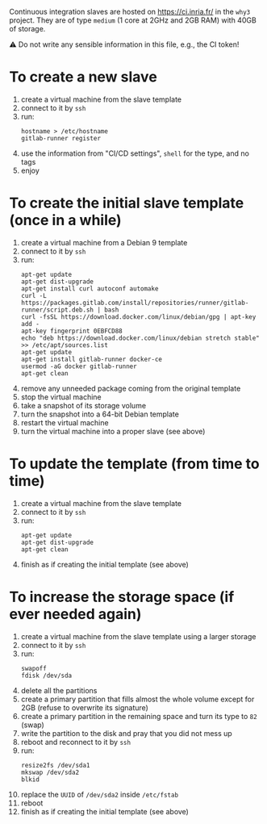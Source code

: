 Continuous integration slaves are hosted on https://ci.inria.fr/ in the
`why3` project. They are of type `medium` (1 core at 2GHz and 2GB RAM)
with 40GB of storage.

:warning: Do not write any sensible information in this file, e.g., the CI token!

# To create a new slave

1.  create a virtual machine from the slave template
2.  connect to it by `ssh`
3.  run:
    ```
    hostname > /etc/hostname
    gitlab-runner register
    ```
4.  use the information from "CI/CD settings", `shell` for the type, and no tags
5.  enjoy

# To create the initial slave template (once in a while)

1.  create a virtual machine from a Debian 9 template
2.  connect to it by `ssh`
3.  run:
    ```
    apt-get update
    apt-get dist-upgrade
    apt-get install curl autoconf automake
    curl -L https://packages.gitlab.com/install/repositories/runner/gitlab-runner/script.deb.sh | bash
    curl -fsSL https://download.docker.com/linux/debian/gpg | apt-key add -
    apt-key fingerprint 0EBFCD88
    echo "deb https://download.docker.com/linux/debian stretch stable" >> /etc/apt/sources.list
    apt-get update
    apt-get install gitlab-runner docker-ce
    usermod -aG docker gitlab-runner
    apt-get clean
    ```
4.  remove any unneeded package coming from the original template
5.  stop the virtual machine
6.  take a snapshot of its storage volume
7.  turn the snapshot into a 64-bit Debian template
8.  restart the virtual machine
9.  turn the virtual machine into a proper slave (see above)

# To update the template (from time to time)

1.  create a virtual machine from the slave template
2.  connect to it by `ssh`
3.  run:
    ```
    apt-get update
    apt-get dist-upgrade
    apt-get clean
    ```
4.  finish as if creating the initial template (see above)

# To increase the storage space (if ever needed again)

1.  create a virtual machine from the slave template using a larger storage
2.  connect to it by `ssh`
3.  run:
    ```
    swapoff
    fdisk /dev/sda
    ```
4.  delete all the partitions
5.  create a primary partition that fills almost the whole volume except for 2GB (refuse to overwrite its signature)
6.  create a primary partition in the remaining space and turn its type to `82` (swap)
7.  write the partition to the disk and pray that you did not mess up
8.  reboot and reconnect to it by `ssh`
9.  run:
    ```
    resize2fs /dev/sda1
    mkswap /dev/sda2
    blkid
    ```
10. replace the `UUID` of `/dev/sda2` inside `/etc/fstab`
11. reboot
12. finish as if creating the initial template (see above)
